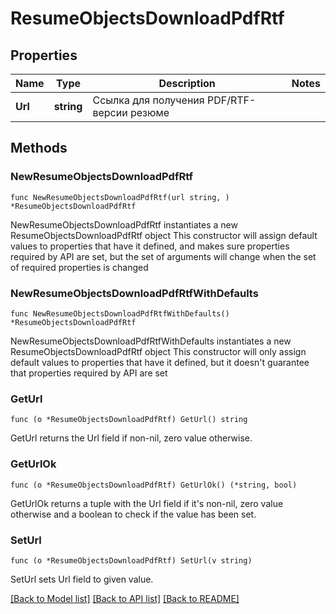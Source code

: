 # ResumeObjectsDownloadPdfRtf

## Properties

Name | Type | Description | Notes
------------ | ------------- | ------------- | -------------
**Url** | **string** | Ссылка для получения PDF/RTF-версии резюме | 

## Methods

### NewResumeObjectsDownloadPdfRtf

`func NewResumeObjectsDownloadPdfRtf(url string, ) *ResumeObjectsDownloadPdfRtf`

NewResumeObjectsDownloadPdfRtf instantiates a new ResumeObjectsDownloadPdfRtf object
This constructor will assign default values to properties that have it defined,
and makes sure properties required by API are set, but the set of arguments
will change when the set of required properties is changed

### NewResumeObjectsDownloadPdfRtfWithDefaults

`func NewResumeObjectsDownloadPdfRtfWithDefaults() *ResumeObjectsDownloadPdfRtf`

NewResumeObjectsDownloadPdfRtfWithDefaults instantiates a new ResumeObjectsDownloadPdfRtf object
This constructor will only assign default values to properties that have it defined,
but it doesn't guarantee that properties required by API are set

### GetUrl

`func (o *ResumeObjectsDownloadPdfRtf) GetUrl() string`

GetUrl returns the Url field if non-nil, zero value otherwise.

### GetUrlOk

`func (o *ResumeObjectsDownloadPdfRtf) GetUrlOk() (*string, bool)`

GetUrlOk returns a tuple with the Url field if it's non-nil, zero value otherwise
and a boolean to check if the value has been set.

### SetUrl

`func (o *ResumeObjectsDownloadPdfRtf) SetUrl(v string)`

SetUrl sets Url field to given value.



[[Back to Model list]](../README.md#documentation-for-models) [[Back to API list]](../README.md#documentation-for-api-endpoints) [[Back to README]](../README.md)



